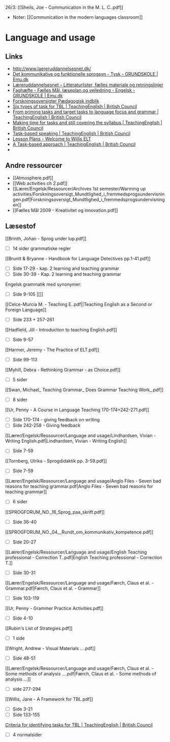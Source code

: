 26/3:
[[Sheils, Joe - Communication in the M. L. C..pdf]]
- Noter: [[Communication in the modern languages classroom]]
# Language and usage
## Links
- http://www.laereruddannelsesnet.dk/
-  [Det kommunikative og funktionelle sprogsyn - Tysk - GRUNDSKOLE | Emu.dk](https://emu.dk/grundskole/tysk/det-kommunikative-og-funktionelle-sprogsyn)
- [Læreruddannelsesnet – Litteraturlister, fælles materiale og retningslinjer](https://www.laereruddannelsesnet.dk/)
- [Faghæfte - Fælles Mål, læseplan og vejledning - Engelsk - GRUNDSKOLE | Emu.dk](https://emu.dk/grundskole/engelsk/faghaefte-faelles-maal-laeseplan-og-vejledning?b=t5-t13)
- [Forskningsoversigter Pædagogisk indblik](https://dpu.au.dk/viden/om-paedagogisk-indblik)
- [Six types of task for TBL | TeachingEnglish | British Council](https://www.teachingenglish.org.uk/professional-development/teachers/knowing-subject/articles/six-types-task-tbl)
- [From priming tasks and target tasks to language focus and grammar | TeachingEnglish | British Council](https://www.teachingenglish.org.uk/professional-development/teachers/knowing-subject/articles/priming-tasks-and-target-tasks-language)
- [Making time for tasks and still covering the syllabus | TeachingEnglish | British Council](https://www.teachingenglish.org.uk/professional-development/teachers/planning-lessons-and-courses/articles/making-time-tasks-and-still)
- [Task-based speaking | TeachingEnglish | British Council](https://www.teachingenglish.org.uk/teaching-resources/teaching-adults/activities/intermediate-b1/task-based-speaking)
- [Lesson Plans - Welcome to Willis ELT](http://www.willis-elt.co.uk/lesson-plans-2/)
- [A Task-based approach | TeachingEnglish | British Council](https://www.teachingenglish.org.uk/professional-development/teachers/knowing-subject/articles/task-based-approach)
- 

## Andre ressourcer
-  [[Atmosphere.pdf]]
-  [[Web activities ch 2.pdf]]
- [[Lærer/Engelsk/Ressourcer/Archives 1st semester/Warming up activities/Forskningsoversigt_Mundtlighed_i_fremmedsprogsundervisningen.pdf|Forskningsoversigt_Mundtlighed_i_fremmedsprogsundervisningen]]
- [[Fælles Mål 2009 - Kreativitet og innovation.pdf]]

## Læsestof
[[Brinth, Johan - Sprog under lup.pdf]]
- [ ] 14 sider grammatiske regler

[[Bruntt & Bryanne - Handbook for Language Detectives pp.1-41.pdf]]
- [ ] Side 17-29 - kap. 2 learning and teaching grammar
- [ ] Side 30-39 - Kap. 2 learning and teaching grammar

Engelsk grammatik med synonymer:
- [ ] Side 9-105
[[]]

[[Celce-Murcia M. - Teaching E..pdf||Teaching English as a Second or Foreign Language]]
- [ ] Side 233 + 257-261


[[Hadfield, Jill - Introduction to teaching English.pdf]]
- [ ] Side 9-57

[[Harmer, Jeremy - The Practice of ELT.pdf]]
- [ ] Side 99-113

[[Myhill, Debra - Rethinking Grammar - as Choice.pdf]]
- [ ] 5 sider

[[Swan, Michael_ Teaching Grammar_ Does Grammar Teaching Work_.pdf]]
- [ ] 8 sider

[[Ur, Penny - A Course in Language Teaching 170-174+242-271.pdf]]
- [ ] Side 170-174 - giving feedback on writing
- [ ] Side 242-258 - Giving feedback

[[Lærer/Engelsk/Ressourcer/Language and usage/Lindhardsen, Vivian - Writing English.pdf|Lindhardsen, Vivian - Writing English]]
- [ ] Side 7-59

[[Tornberg, Ulrika - Sprogdidaktik pp. 3-59.pdf]]
- [ ] Side 7-59

[[Lærer/Engelsk/Ressourcer/Language and usage/Anglo Files - Seven bad reasons for teaching grammar.pdf|Anglo Files - Seven bad reasons for teaching grammar]]
- [ ] 6 sider

[[SPROGFORUM_NO._16_Sprog_paa_skrift.pdf]]
- [ ] Side 36-40

[[SPROGFORUM_NO._04__Rundt_om_kommunikativ_kompetence.pdf]]
- [ ] Side 20-27

[[Lærer/Engelsk/Ressourcer/Language and usage/English Teaching professional - Correction T..pdf|English Teaching professional - Correction T.]]
- [ ] Side 30-31

[[Lærer/Engelsk/Ressourcer/Language and usage/Færch, Claus et al. - Grammar.pdf|Færch, Claus et al. - Grammar]]
- [ ] Side 103-119

[[Ur, Penny - Grammer Practice Activities.pdf]]
- [ ] Side 4-10

[[Rubin's List of Strategies.pdf]]
- [ ] 1 side

[[Wright, Andrew - Visual Materials ....pdf]]
- [ ] Side 48-51

[[Lærer/Engelsk/Ressourcer/Language and usage/Færch, Claus et al. - Some methods of analysis ....pdf|Færch, Claus et al. - Some methods of analysis ...]]
- [ ]  side 277-294

[[Willis, Jane - A Framework for TBL.pdf]]
- [ ] Side 3-21
- [ ] Side 133-155

[Criteria for identifying tasks for TBL | TeachingEnglish | British Council](https://www.teachingenglish.org.uk/professional-development/teachers/knowing-subject/articles/criteria-identifying-tasks-tbl)
- [ ] 4 normalsider
